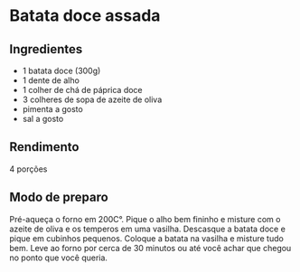 # Batata doce assada

## Ingredientes

* 1 batata doce (300g)
* 1 dente de alho
* 1 colher de chá de páprica doce
* 3 colheres de sopa de azeite de oliva
* pimenta a gosto
* sal a gosto

## Rendimento

4 porções

## Modo de preparo

Pré-aqueça o forno em 200C°. Pique o alho bem fininho e misture com o azeite de oliva e os temperos em uma vasilha. 
Descasque a batata doce e pique em cubinhos pequenos. Coloque a batata na vasilha e misture tudo bem. Leve ao forno por cerca de 30 minutos ou até você achar que chegou no ponto que você queria.
